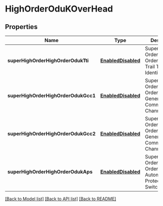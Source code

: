 # HighOrderOduKOverHead
## Properties

Name | Type | Description | Notes
------------ | ------------- | ------------- | -------------
**superHighOrderHighOrderOdukTti** | [**EnabledDisabled**](EnabledDisabled.md) | Super High Order/High Order ODUk Trail Trace Identifier. | [optional] [default to null]
**superHighOrderHighOrderOdukGcc1** | [**EnabledDisabled**](EnabledDisabled.md) | Super High Order/High Order ODUk General Communications Channel 1. | [optional] [default to null]
**superHighOrderHighOrderOdukGcc2** | [**EnabledDisabled**](EnabledDisabled.md) | Super High Order/High Order ODUk General Communications Channel 2. | [optional] [default to null]
**superHighOrderHighOrderOdukAps** | [**EnabledDisabled**](EnabledDisabled.md) | Super High Order/High Order ODUk Automatic Protection Switching. | [optional] [default to null]

[[Back to Model list]](../README.md#documentation-for-models) [[Back to API list]](../README.md#documentation-for-api-endpoints) [[Back to README]](../README.md)

